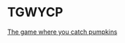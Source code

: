 # TGWYCP
[The game where you catch pumpkins](https://x8c8r.itch.io/the-game-where-you-catch-pumpkins)
